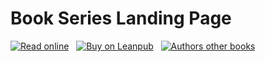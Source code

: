 # Book Series Landing Page

[![Read online](https://img.shields.io/badge/read%20free-book%20landing%20page-green.svg)](https://www.holisticinfosecforwebdevelopers.com/) &nbsp; [![Buy on Leanpub](https://img.shields.io/badge/buy-leanpub-green.svg)](https://leanpub.com/b/holisticinfosecforwebdevelopers) &nbsp; [![Authors other books](https://img.shields.io/badge/author%27s-other%20books-blue.svg)](https://binarymist.io/publication/kims-selected-publications/)

